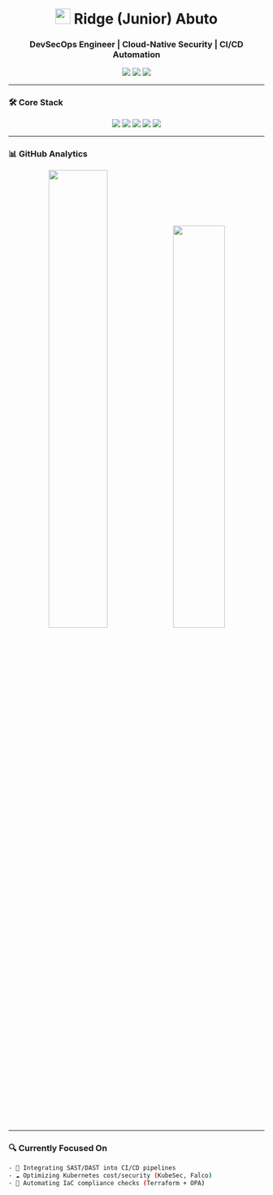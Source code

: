 <h1 align="center"> 
  <img src="https://em-content.zobj.net/source/microsoft-teams/363/rocket_1f680.png" width="30px"> Ridge (Junior) Abuto
</h1>
<h3 align="center"> 
  DevSecOps Engineer | Cloud-Native Security | CI/CD Automation 
</h3>

<p align="center">
  <a href="https://linkedin.com/in/ridge-abuto-41211236a"><img src="https://img.shields.io/badge/LinkedIn-0A66C2?style=for-the-badge&logo=linkedin&logoColor=white"></a> 
  <a href="mailto:ridgejunior204@gmail.com"><img src="https://img.shields.io/badge/Email-EA4335?style=for-the-badge&logo=gmail&logoColor=white"></a>
  <a href="https://x.com/Ridge16352045"><img src="https://img.shields.io/badge/Twitter-1DA1F2?style=for-the-badge&logo=x&logoColor=white"></a>
</p>

---

### **🛠️ Core Stack**
<p align="center">
  <img src="https://img.shields.io/badge/AWS-FF9900?style=flat&logo=amazonaws&logoColor=white">
  <img src="https://img.shields.io/badge/Kubernetes-326CE5?style=flat&logo=kubernetes&logoColor=white">
  <img src="https://img.shields.io/badge/Terraform-7B42BC?style=flat&logo=terraform&logoColor=white">
  <img src="https://img.shields.io/badge/Python-3776AB?style=flat&logo=python&logoColor=white">
  <img src="https://img.shields.io/badge/Java-007396?style=flat&logo=openjdk&logoColor=white">
</p>

---

### **📊 GitHub Analytics**
<p align="center">
  <img src="https://github-readme-stats.vercel.app/api?username=JuniorCarti&show_icons=true&hide_border=true&theme=github_dark" width="48%">
  <img src="https://github-readme-stats.vercel.app/api/top-langs/?username=JuniorCarti&layout=compact&hide_border=true&theme=github_dark" width="45%">
</p>

---

### **🔍 Currently Focused On**
```bash
- 🔐 Integrating SAST/DAST into CI/CD pipelines
- ☁️ Optimizing Kubernetes cost/security (KubeSec, Falco)
- 🤖 Automating IaC compliance checks (Terraform + OPA)

